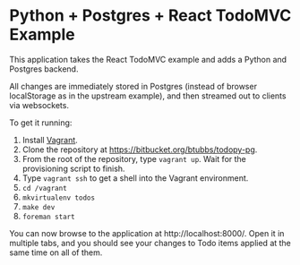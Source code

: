 # Python + Postgres + React TodoMVC Example

This application takes the React TodoMVC example and adds a Python and Postgres
backend.

All changes are immediately stored in Postgres (instead of browser localStorage
as in the upstream example), and then streamed out to clients via websockets.

To get it running:

1. Install [Vagrant](https://www.vagrantup.com/downloads.html).
2. Clone the repository at https://bitbucket.org/btubbs/todopy-pg.
3. From the root of the repository, type `vagrant up`.  Wait for the
provisioning script to finish.
4. Type `vagrant ssh` to get a shell into the Vagrant environment.
5. `cd /vagrant`
6. `mkvirtualenv todos`
7. `make dev`
8. `foreman start`

You can now browse to the application at http://localhost:8000/.  Open it in
multiple tabs, and you should see your changes to Todo items applied at the same
time on all of them.
